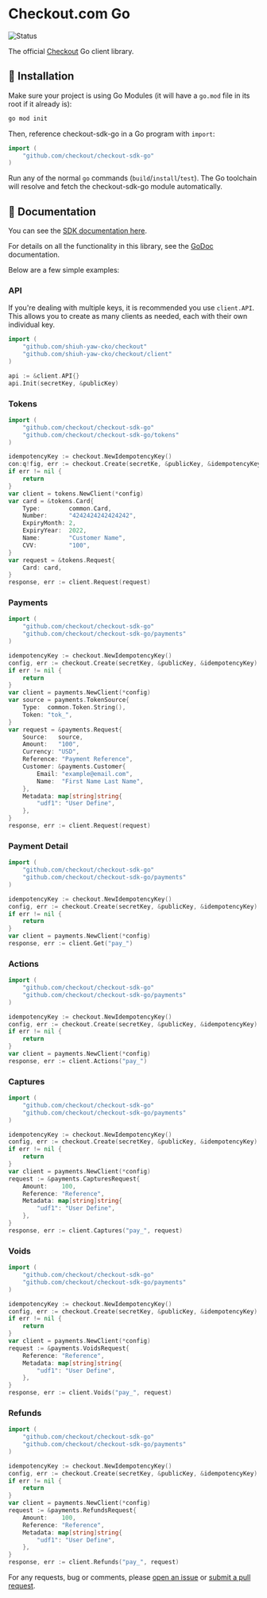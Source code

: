 # Checkout.com Go

![Status](https://img.shields.io/badge/status-BETA-red.svg)

The official [Checkout][checkout] Go client library.

## :rocket: Installation

Make sure your project is using Go Modules (it will have a `go.mod` file in its
root if it already is):

``` sh
go mod init
```

Then, reference checkout-sdk-go in a Go program with `import`:

``` go
import (
    "github.com/checkout/checkout-sdk-go"
)
```

Run any of the normal `go` commands (`build`/`install`/`test`). The Go
toolchain will resolve and fetch the checkout-sdk-go module automatically.


## :book: Documentation

You can see the [SDK documentation here][api-docs].

For details on all the functionality in this library, see the [GoDoc][godoc]
documentation.

Below are a few simple examples:

### API

If you're dealing with multiple keys, it is recommended you use `client.API`.
This allows you to create as many clients as needed, each with their own
individual key.

```go
import (
    "github.com/shiuh-yaw-cko/checkout"
    "github.com/shiuh-yaw-cko/checkout/client"
)

api := &client.API{}
api.Init(secretKey, &publicKey)
```

### Tokens

```go
import (
    "github.com/checkout/checkout-sdk-go"
    "github.com/checkout/checkout-sdk-go/tokens"
)

idempotencyKey := checkout.NewIdempotencyKey()
con:q!fig, err := checkout.Create(secretKe, &publicKey, &idempotencyKey)
if err != nil {
    return
}
var client = tokens.NewClient(*config)
var card = &tokens.Card{
    Type:        common.Card,
    Number:      "4242424242424242",
    ExpiryMonth: 2,
    ExpiryYear:  2022,
    Name:        "Customer Name",
    CVV:         "100",
}
var request = &tokens.Request{
    Card: card,
}
response, err := client.Request(request)
```

### Payments

```go
import (
    "github.com/checkout/checkout-sdk-go"
    "github.com/checkout/checkout-sdk-go/payments"
)

idempotencyKey := checkout.NewIdempotencyKey()
config, err := checkout.Create(secretKey, &publicKey, &idempotencyKey)
if err != nil {
    return
}
var client = payments.NewClient(*config)
var source = payments.TokenSource{
    Type:  common.Token.String(),
    Token: "tok_",
}
var request = &payments.Request{
    Source:   source,
    Amount:   "100",
    Currency: "USD",
    Reference: "Payment Reference",
    Customer: &payments.Customer{
        Email: "example@email.com",
        Name:  "First Name Last Name",
    },
    Metadata: map[string]string{
        "udf1": "User Define",
    },
}
response, err := client.Request(request)
```

### Payment Detail

```go
import (
    "github.com/checkout/checkout-sdk-go"
    "github.com/checkout/checkout-sdk-go/payments"
)

idempotencyKey := checkout.NewIdempotencyKey()
config, err := checkout.Create(secretKey, &publicKey, &idempotencyKey)
if err != nil {
    return
}
var client = payments.NewClient(*config)
response, err := client.Get("pay_")
```

### Actions

```go
import (
    "github.com/checkout/checkout-sdk-go"
    "github.com/checkout/checkout-sdk-go/payments"
)

idempotencyKey := checkout.NewIdempotencyKey()
config, err := checkout.Create(secretKey, &publicKey, &idempotencyKey)
if err != nil {
    return
}
var client = payments.NewClient(*config)
response, err := client.Actions("pay_")
```

### Captures

```go
import (
    "github.com/checkout/checkout-sdk-go"
    "github.com/checkout/checkout-sdk-go/payments"
)

idempotencyKey := checkout.NewIdempotencyKey()
config, err := checkout.Create(secretKey, &publicKey, &idempotencyKey)
if err != nil {
    return
}
var client = payments.NewClient(*config)
request := &payments.CapturesRequest{
    Amount:    100,
    Reference: "Reference",
    Metadata: map[string]string{
        "udf1": "User Define",
    },
}
response, err := client.Captures("pay_", request)
```

### Voids

```go
import (
    "github.com/checkout/checkout-sdk-go"
    "github.com/checkout/checkout-sdk-go/payments"
)

idempotencyKey := checkout.NewIdempotencyKey()
config, err := checkout.Create(secretKey, &publicKey, &idempotencyKey)
if err != nil {
    return
}
var client = payments.NewClient(*config)
request := &payments.VoidsRequest{
    Reference: "Reference",
    Metadata: map[string]string{
        "udf1": "User Define",
    },
}
response, err := client.Voids("pay_", request)
```

### Refunds

```go
import (
    "github.com/checkout/checkout-sdk-go"
    "github.com/checkout/checkout-sdk-go/payments"
)

idempotencyKey := checkout.NewIdempotencyKey()
config, err := checkout.Create(secretKey, &publicKey, &idempotencyKey)
if err != nil {
    return
}
var client = payments.NewClient(*config)
request := &payments.RefundsRequest{
    Amount:    100,
    Reference: "Reference",
    Metadata: map[string]string{
        "udf1": "User Define",
    },
}
response, err := client.Refunds("pay_", request)
```

For any requests, bug or comments, please [open an issue][issues] or [submit a
pull request][pulls].

[issues]: https://github.com/checkout/checkout-sdk-go/issues/new
[pulls]: https://github.com/checkout/checkout-sdk-go/pulls
[api-docs]: https://api-reference.checkout.com/
[checkout]: https://checkout.com
[godoc]: http://godoc.org/github.com/checkout/checkout-sdk-go
